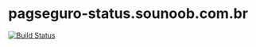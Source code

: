 # pagseguro-status.sounoob.com.br

[![Build Status](https://travis-ci.org/ps-statusblog/ps-statusblog.github.io.svg?branch=master)](https://travis-ci.org/sounoob/sounoob.github.io)
